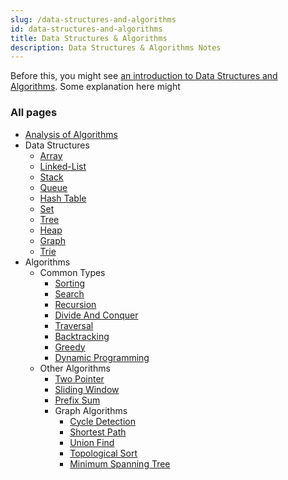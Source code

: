 ```yaml
---
slug: /data-structures-and-algorithms
id: data-structures-and-algorithms
title: Data Structures & Algorithms
description: Data Structures & Algorithms Notes
---
```


Before this, you might see [an introduction to Data Structures and Algorithms](/computer-and-programming-fundamentals/data-structures-and-algorithms). Some explanation here might

### All pages

- [Analysis of Algorithms](data-structures-and-algorithms/analysis-of-algorithms)
- Data Structures
  - [Array](data-structures-and-algorithms/array)
  - [Linked-List](data-structures-and-algorithms/linked-list)
  - [Stack](data-structures-and-algorithms/stack)
  - [Queue](data-structures-and-algorithms/queue)
  - [Hash Table](data-structures-and-algorithms/hash-table)
  - [Set](data-structures-and-algorithms/set)
  - [Tree](data-structures-and-algorithms/tree)
  - [Heap](data-structures-and-algorithms/heap)
  - [Graph](data-structures-and-algorithms/graph)
  - [Trie](data-structures-and-algorithms/trie)
- Algorithms
  - Common Types
    - [Sorting](data-structures-and-algorithms/sorting)
    - [Search](data-structures-and-algorithms/search)
    - [Recursion](data-structures-and-algorithms/recursion)
    - [Divide And Conquer](data-structures-and-algorithms/divide-and-conquer)
    - [Traversal](data-structures-and-algorithms/traversal)
    - [Backtracking](data-structures-and-algorithms/backtracking)
    - [Greedy](data-structures-and-algorithms/greedy)
    - [Dynamic Programming](data-structures-and-algorithms/dynamic-programming)
  - Other Algorithms
    - [Two Pointer](data-structures-and-algorithms/two-pointer)
    - [Sliding Window](data-structures-and-algorithms/sliding-window)
    - [Prefix Sum](data-structures-and-algorithms/prefix-sum)
    - Graph Algorithms
      - [Cycle Detection](data-structures-and-algorithms/cycle-detection)
      - [Shortest Path](data-structures-and-algorithms/shortest-path)
      - [Union Find](data-structures-and-algorithms/union-find)
      - [Topological Sort](data-structures-and-algorithms/topological-sort)
      - [Minimum Spanning Tree](data-structures-and-algorithms/minimum-spanning-tree)

